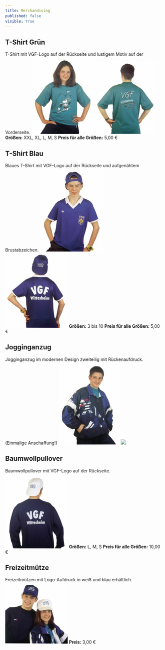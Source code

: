 ```yaml
---
title: Merchandising
published: false
visible: true
---
```


## T-Shirt Grün
T-Shirt mit VGF-Logo auf der Rückseite und lustigem Motiv auf der Vorderseite.
![](vgfgruenvorne.jpg)![](vgfgruenhinten.jpg)
**Größen:** XXL, XL, L, M, S
**Preis für alle Größen:** 5,00 €

## T-Shirt Blau
Blaues T-Shirt mit VGF-Logo auf der Rückseite und aufgenähtem Brustabzeichen.
![](vgfblauvorne.jpg)![](vgfblauhinten.jpg)
**Größen:** 3 bis 10
**Preis für alle Größen:** 5,00 €

## Jogginganzug
Jogginganzug im modernen Design zweiteilig mit Rückenaufdruck. (Einmalige Anschaffung!)
![](vgftrainvorne.jpg)![](vgftrainhinten.jpg)

## Baumwollpullover
Baumwollpullover mit VGF-Logo auf der Rückseite.
![](vgfpullihinten.jpg)
**Größen:** L, M, S
**Preis für alle Größen:** 10,00 €

## Freizeitmütze
Freizeitmützen mit Logo-Aufdruck in weiß und blau erhältlich.
![](vgfmutzen.jpg)
**Preis:** 3,00 €